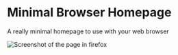 
# Minimal Browser Homepage

A really minimal homepage to use with your web browser


![Screenshot of the page in firefox](https://i.imgur.com/0AvCypO.png)
